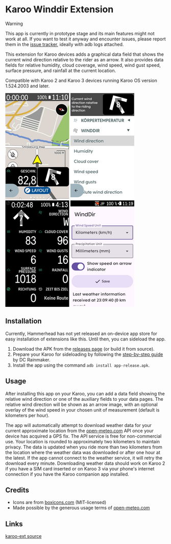# Karoo Winddir Extension

> [!WARNING]  
> This app is currently in prototype stage and its main features might not work at all. If you want to test it anyway and encounter issues, please report them in the [issue tracker](https://github.com/timklge/karoo-winddir/issues), ideally with adb logs attached.

This extension for Karoo devices adds a graphical data field that shows the current wind direction relative to the rider as an arrow. It also provides data fields for relative humidity, cloud coverage, wind speed, wind gust speed, surface pressure, and rainfall at the current location.

Compatible with Karoo 2 and Karoo 3 devices running Karoo OS version 1.524.2003 and later.

![Map previw](preview0.png)
![Field setup](preview1.png)
![Data page](preview2.png)
![Settings](preview3.png)

## Installation

Currently, Hammerhead has not yet released an on-device app store for easy installation of extensions like this. Until then, you can sideload the app.

1. Download the APK from the [releases page](https://github.com/timklge/karoo-winddir/releases) (or build it from source).
2. Prepare your Karoo for sideloading by following the [step-by-step guide](https://www.dcrainmaker.com/2021/02/how-to-sideload-android-apps-on-your-hammerhead-karoo-1-karoo-2.html) by DC Rainmaker.
3. Install the app using the command `adb install app-release.apk`.

## Usage

After installing this app on your Karoo, you can add a data field showing the relative wind direction or one of the auxiliary fields to your data pages. The relative wind direction will be shown as an arrow image, with an optional overlay of the wind speed in your chosen unit of measurement (default is kilometers per hour).

The app will automatically attempt to download weather data for your current approximate location from the [open-meteo.com](https://open-meteo.com) API once your device has acquired a GPS fix. The API service is free for non-commercial use. Your location is rounded to approximately two kilometers to maintain privacy. The data is updated when you ride more than two kilometers from the location where the weather data was downloaded or after one hour at the latest. If the app cannot connect to the weather service, it will retry the download every minute. Downloading weather data should work on Karoo 2 if you have a SIM card inserted or on Karoo 3 via your phone's internet connection if you have the Karoo companion app installed.

## Credits

- Icons are from [boxicons.com](https://boxicons.com) (MIT-licensed)
- Made possible by the generous usage terms of [open-meteo.com](https://open-meteo.com)

## Links

[karoo-ext source](https://github.com/hammerheadnav/karoo-ext)